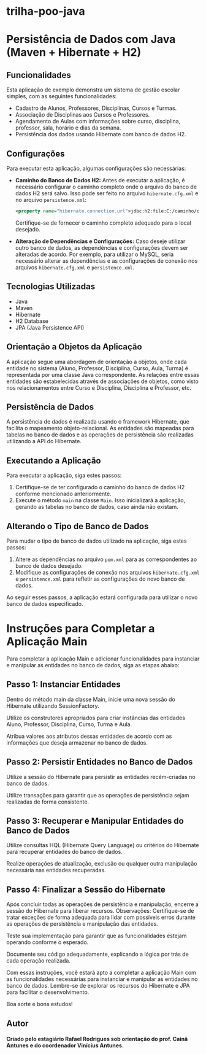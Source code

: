 # trilha-poo-java

# Persistência de Dados com Java (Maven + Hibernate + H2)

## Funcionalidades
Esta aplicação de exemplo demonstra um sistema de gestão escolar simples, com as seguintes funcionalidades:

- Cadastro de Alunos, Professores, Disciplinas, Cursos e Turmas.
- Associação de Disciplinas aos Cursos e Professores.
- Agendamento de Aulas com informações sobre curso, disciplina, professor, sala, horário e dias da semana.
- Persistência dos dados usando Hibernate com banco de dados H2.

## Configurações
Para executar esta aplicação, algumas configurações são necessárias:

- **Caminho do Banco de Dados H2:** Antes de executar a aplicação, é necessário configurar o caminho completo onde o arquivo do banco de dados H2 será salvo. Isso pode ser feito no arquivo `hibernate.cfg.xml` e no arquivo `persistence.xml`:
    ```xml
    <property name="hibernate.connection.url">jdbc:h2:file:C:/caminho/completo/do/seu/banco/de/dados</property>
    ```
    Certifique-se de fornecer o caminho completo adequado para o local desejado.

- **Alteração de Dependências e Configurações:** Caso deseje utilizar outro banco de dados, as dependências e configurações devem ser alteradas de acordo. Por exemplo, para utilizar o MySQL, seria necessário alterar as dependências e as configurações de conexão nos arquivos `hibernate.cfg.xml` e `persistence.xml`.

## Tecnologias Utilizadas
- Java
- Maven
- Hibernate
- H2 Database
- JPA (Java Persistence API)

## Orientação a Objetos da Aplicação
A aplicação segue uma abordagem de orientação a objetos, onde cada entidade no sistema (Aluno, Professor, Disciplina, Curso, Aula, Turma) é representada por uma classe Java correspondente. As relações entre essas entidades são estabelecidas através de associações de objetos, como visto nos relacionamentos entre Curso e Disciplina, Disciplina e Professor, etc.

## Persistência de Dados
A persistência de dados é realizada usando o framework Hibernate, que facilita o mapeamento objeto-relacional. As entidades são mapeadas para tabelas no banco de dados e as operações de persistência são realizadas utilizando a API do Hibernate.

## Executando a Aplicação
Para executar a aplicação, siga estes passos:

1. Certifique-se de ter configurado o caminho do banco de dados H2 conforme mencionado anteriormente.
2. Execute o método `main` na classe `Main`. Isso inicializará a aplicação, gerando as tabelas no banco de dados, caso ainda não existam.

## Alterando o Tipo de Banco de Dados
Para mudar o tipo de banco de dados utilizado na aplicação, siga estes passos:

1. Altere as dependências no arquivo `pom.xml` para as correspondentes ao banco de dados desejado.
2. Modifique as configurações de conexão nos arquivos `hibernate.cfg.xml` e `persistence.xml` para refletir as configurações do novo banco de dados.

Ao seguir esses passos, a aplicação estará configurada para utilizar o novo banco de dados especificado.

# Instruções para Completar a Aplicação Main
Para completar a aplicação Main e adicionar funcionalidades para instanciar e manipular as entidades no banco de dados, siga as etapas abaixo:

## Passo 1: Instanciar Entidades
Dentro do método main da classe Main, inicie uma nova sessão do Hibernate utilizando SessionFactory.

Utilize os construtores apropriados para criar instâncias das entidades Aluno, Professor, Disciplina, Curso, Turma e Aula.

Atribua valores aos atributos dessas entidades de acordo com as informações que deseja armazenar no banco de dados.

## Passo 2: Persistir Entidades no Banco de Dados
Utilize a sessão do Hibernate para persistir as entidades recém-criadas no banco de dados.

Utilize transações para garantir que as operações de persistência sejam realizadas de forma consistente.

## Passo 3: Recuperar e Manipular Entidades do Banco de Dados
Utilize consultas HQL (Hibernate Query Language) ou critérios do Hibernate para recuperar entidades do banco de dados.

Realize operações de atualização, exclusão ou qualquer outra manipulação necessária nas entidades recuperadas.

## Passo 4: Finalizar a Sessão do Hibernate
Após concluir todas as operações de persistência e manipulação, encerre a sessão do Hibernate para liberar recursos.
Observações:
Certifique-se de tratar exceções de forma adequada para lidar com possíveis erros durante as operações de persistência e manipulação das entidades.

Teste sua implementação para garantir que as funcionalidades estejam operando conforme o esperado.

Documente seu código adequadamente, explicando a lógica por trás de cada operação realizada.

Com essas instruções, você estará apto a completar a aplicação Main com as funcionalidades necessárias para instanciar e manipular as entidades no banco de dados. Lembre-se de explorar os recursos do Hibernate e JPA para facilitar o desenvolvimento.

Boa sorte e bons estudos!


## Autor
#### Criado pelo estagiário Rafael Rodrigues sob orientação do prof. Cainã Antunes e do coordenador Vinícius Antunes. 
